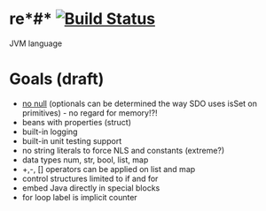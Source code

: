 # re*#* [![Build Status](https://circleci.com/gh/2point718/rehash.svg?style=svg)](https://circleci.com/gh/2point718/rehash)
JVM language

# Goals (draft)

* [no null](http://stackoverflow.com/questions/28106234/are-there-languages-without-null) (optionals can be determined the way SDO uses isSet on primitives) - no regard for memory!?!
* beans with properties (struct) 
* built-in logging
* built-in unit testing support
* no string literals to force NLS and constants (extreme?)
* data types num, str, bool, list, map
* +,-, [] operators can be applied on list and map
* control structures limited to if and for
* embed Java directly in special blocks
* for loop label is implicit counter
